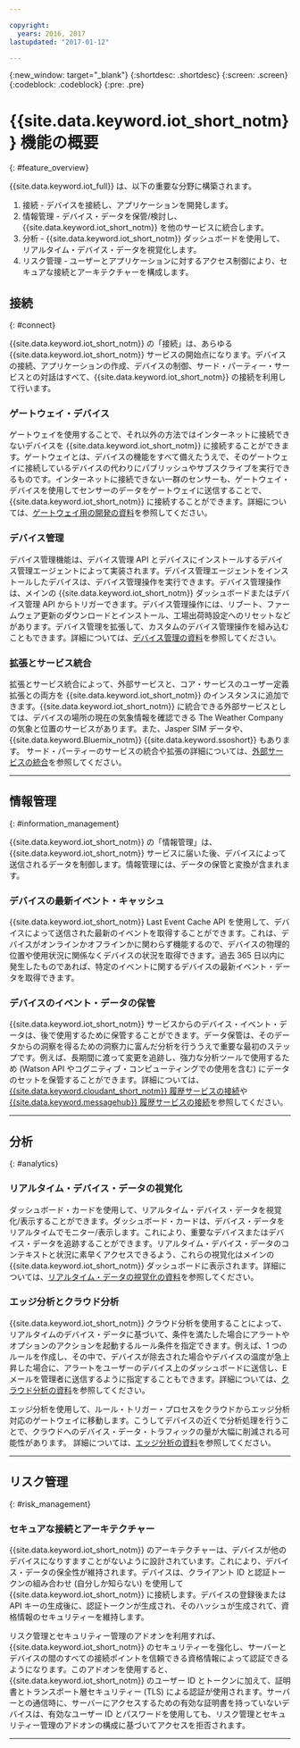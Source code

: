 ```yaml
---

copyright:
  years: 2016, 2017
lastupdated: "2017-01-12"

---
```


{:new_window: target="\_blank"}
{:shortdesc: .shortdesc}
{:screen: .screen}
{:codeblock: .codeblock}
{:pre: .pre}

# {{site.data.keyword.iot_short_notm}} 機能の概要
{: #feature_overview}

{{site.data.keyword.iot_full}} は、以下の重要な分野に構築されます。

  1. 接続 - デバイスを接続し、アプリケーションを開発します。
  2. 情報管理 - デバイス・データを保管/検討し、{{site.data.keyword.iot_short_notm}} を他のサービスに統合します。
  3. 分析 - {{site.data.keyword.iot_short_notm}} ダッシュボードを使用して、リアルタイム・デバイス・データを視覚化します。
  4. リスク管理 - ユーザーとアプリケーションに対するアクセス制御により、セキュアな接続とアーキテクチャーを構成します。

## 接続
{: #connect}

{{site.data.keyword.iot_short_notm}} の「接続」は、あらゆる {{site.data.keyword.iot_short_notm}} サービスの開始点になります。デバイスの接続、アプリケーションの作成、デバイスの制御、サード・パーティー・サービスとの対話はすべて、{{site.data.keyword.iot_short_notm}} の接続を利用して行います。

### ゲートウェイ・デバイス

ゲートウェイを使用することで、それ以外の方法ではインターネットに接続できないデバイスを {{site.data.keyword.iot_short_notm}} に接続することができます。ゲートウェイとは、デバイスの機能をすべて備えたうえで、そのゲートウェイに接続しているデバイスの代わりにパブリッシュやサブスクライブを実行できるものです。インターネットに接続できない一群のセンサーも、ゲートウェイ・デバイスを使用してセンサーのデータをゲートウェイに送信することで、{{site.data.keyword.iot_short_notm}} に接続することができます。詳細については、[ゲートウェイ用の開発の資料](https://console.ng.bluemix.net/docs/services/IoT/gateways/gw_dev_index.html)を参照してください。

### デバイス管理

デバイス管理機能は、デバイス管理 API とデバイスにインストールするデバイス管理エージェントによって実装されます。デバイス管理エージェントをインストールしたデバイスは、デバイス管理操作を実行できます。デバイス管理操作は、メインの {{site.data.keyword.iot_short_notm}} ダッシュボードまたはデバイス管理 API からトリガーできます。デバイス管理操作には、リブート、ファームウェア更新のダウンロードとインストール、工場出荷時設定へのリセットなどがあります。デバイス管理を拡張して、カスタムのデバイス管理操作を組み込むこともできます。詳細については、[デバイス管理の資料](https://console.ng.bluemix.net/docs/services/IoT/devices/device_mgmt/index.html)を参照してください。

### 拡張とサービス統合

拡張とサービス統合によって、外部サービスと、コア・サービスのユーザー定義拡張との両方を {{site.data.keyword.iot_short_notm}} のインスタンスに追加できます。{{site.data.keyword.iot_short_notm}} に統合できる外部サービスとしては、デバイスの場所の現在の気象情報を確認できる The Weather Company の気象と位置のサービスがあります。また、Jasper SIM データや、{{site.data.keyword.Bluemix_notm}} {{site.data.keyword.ssoshort}} もあります。 サード・パーティーのサービスの統合や拡張の詳細については、[外部サービスの統合](https://console.ng.bluemix.net/docs/services/IoT/reference/extensions/index.html)を参照してください。

---

## 情報管理
{: #information_management}

{{site.data.keyword.iot_short_notm}} の「情報管理」は、{{site.data.keyword.iot_short_notm}} サービスに届いた後、デバイスによって送信されるデータを制御します。情報管理には、データの保管と変換が含まれます。

### デバイスの最新イベント・キャッシュ

{{site.data.keyword.iot_short_notm}} Last Event Cache API を使用して、デバイスによって送信された最新のイベントを取得することができます。これは、デバイスがオンラインかオフラインかに関わらず機能するので、デバイスの物理的位置や使用状況に関係なくデバイスの状況を取得できます。過去 365 日以内に発生したものであれば、特定のイベントに関するデバイスの最新イベント・データを取得できます。

### デバイスのイベント・データの保管

{{site.data.keyword.iot_short_notm}} サービスからのデバイス・イベント・データは、後で使用するために保管することができます。データ保管は、そのデータからの洞察を得るための洞察力に富んだ分析を行ううえで重要な最初のステップです。例えば、長期間に渡って変更を追跡し、強力な分析ツールで使用するため (Watson API やコグニティブ・コンピューティングでの使用を含む) にデータのセットを保管することができます。詳細については、[{{site.data.keyword.cloudant_short_notm}} 履歴サービスの接続](https://console.ng.bluemix.net/docs/services/IoT/cloudant_connector.html)や [{{site.data.keyword.messagehub}} 履歴サービスの接続](https://console.ng.bluemix.net/docs/services/IoT/message_hub.html)を参照してください。

---

## 分析
{: #analytics}

### リアルタイム・デバイス・データの視覚化

ダッシュボード・カードを使用して、リアルタイム・デバイス・データを視覚化/表示することができます。ダッシュボード・カードは、デバイス・データをリアルタイムでモニター/表示します。これにより、重要なデバイスまたはデバイス・データを追跡することができます。リアルタイム・デバイス・データのコンテキストと状況に素早くアクセスできるよう、これらの視覚化はメインの {{site.data.keyword.iot_short_notm}} ダッシュボードに表示されます。詳細については、[リアルタイム・データの視覚化の資料](https://console.ng.bluemix.net/docs/services/IoT/data_visualization.html)を参照してください。

### エッジ分析とクラウド分析

{{site.data.keyword.iot_short_notm}} クラウド分析を使用することによって、リアルタイムのデバイス・データに基づいて、条件を満たした場合にアラートやオプションのアクションを起動するルール条件を指定できます。例えば、1 つのルールを作成し、その中で、デバイスが除去された場合やデバイスの温度が急上昇した場合に、アラートをユーザーのデバイス上のダッシュボードに送信し、E メールを管理者に送信するように指定することもできます。詳細については、[クラウド分析の資料](https://console.ng.bluemix.net/docs/services/IoT/cloud_analytics.html)を参照してください。

エッジ分析を使用して、ルール・トリガー・プロセスをクラウドからエッジ分析対応のゲートウェイに移動します。こうしてデバイスの近くで分析処理を行うことで、クラウドへのデバイス・データ・トラフィックの量が大幅に削減される可能性があります。
詳細については、[エッジ分析の資料](https://console.ng.bluemix.net/docs/services/IoT/edge_analytics.html)を参照してください。

---

## リスク管理
{: #risk_management}

### セキュアな接続とアーキテクチャー

{{site.data.keyword.iot_short_notm}} のアーキテクチャーは、デバイスが他のデバイスになりすますことがないように設計されています。これにより、デバイス・データの保全性が維持されます。デバイスは、クライアント ID と認証トークンの組み合わせ (自分しか知らない) を使用して {{site.data.keyword.iot_short_notm}} に接続します。デバイスの登録後または API キーの生成後に、認証トークンが生成され、そのハッシュが生成されて、資格情報のセキュリティーを維持します。

リスク管理とセキュリティー管理のアドオンを利用すれば、{{site.data.keyword.iot_short_notm}} のセキュリティーを強化し、サーバーとデバイスの間のすべての接続ポイントを信頼できる資格情報によって認証できるようになります。このアドオンを使用すると、{{site.data.keyword.iot_short_notm}} のユーザー ID とトークンに加えて、証明書とトランスポート層セキュリティー (TLS) による認証が使用されます。サーバーとの通信時に、サーバーにアクセスするための有効な証明書を持っていないデバイスは、有効なユーザー ID とパスワードを使用しても、リスク管理とセキュリティー管理のアドオンの構成に基づいてアクセスを拒否されます。

---
